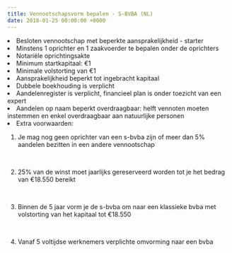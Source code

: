 ```yaml
---
title: Vennootschapsvorm bepalen - S-BVBA (NL)
date: 2018-01-25 00:00:00 +0000
---
```

<li>Besloten vennootschap met beperkte aansprakelijkheid - starter</li>

<li>Minstens 1 oprichter en 1 zaakvoerder te bepalen onder de oprichters</li>

<li>Notariële oprichtingsakte</li>

<li>Minimum startkapitaal: €1</li>

<li>Minimale volstorting van €1</li>

<li>Aansprakelijkheid beperkt tot ingebracht kapitaal</li>

<li>Dubbele boekhouding is verplicht</li>

<li>Aandelenregister is verplicht, financieel plan is onder toezicht van een expert</li>

<li>Aandelen op naam beperkt overdraagbaar: helft vennoten moeten instemmen en enkel overdraagbaar aan natuurlijke personen</li>

<li> Extra voorwaarden: 

<br>

1. Je mag nog geen oprichter van een s-bvba zijn of meer dan 5% aandelen bezitten in een andere vennootschap

   <br>
2. 25% van de winst moet jaarlijks gereserveerd worden tot je het bedrag van €18.550 bereikt

   <br>
3. Binnen de 5 jaar vorm je de s-bvba om naar een klassieke bvba met volstorting van het kapitaal tot €18.550

   <br>
4. Vanaf 5 voltijdse werknemers verplichte omvorming naar een bvba</li>